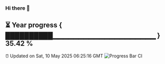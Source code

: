 ### Hi there 👋
⏳ Year progress { ██████████▁▁▁▁▁▁▁▁▁▁▁▁▁▁▁▁▁▁▁▁ } 35.42 %
---
⏰ Updated on Sat, 10 May 2025 06:25:16 GMT
![Progress Bar CI](https://github.com/liununu/liununu/workflows/Progress%20Bar%20CI/badge.svg)
